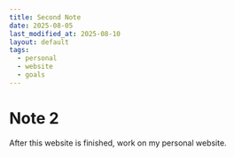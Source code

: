 ```yaml
---
title: Second Note
date: 2025-08-05
last_modified_at: 2025-08-10
layout: default
tags:
  - personal
  - website
  - goals
---
```


# Note 2

After this website is finished, work on my personal website.